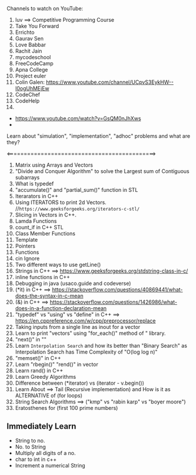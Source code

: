 Channels to watch on YouTube:

1. luv ==> Competitive Programming Course
2. Take You Forward
3. Errichto
4. Gaurav Sen
5. Love Babbar
6. Rachit Jain
7. mycodeschool
8. FreeCodeCamp
9. Apna College
10. Project euler
11. Colin Galen: https://www.youtube.com/channel/UCpvS3EykHW--l0ogUhMEjEw
12. CodeChef
13. CodeHelp
14.

- https://www.youtube.com/watch?v=GsQM0nJhXws
-

Learn about "simulation", "implementation", "adhoc" problems and what are they?

<============================================>

1. Matrix using Arrays and Vectors
2. "Divide and Conquer Algorithm" to solve the Largest sum of Contiguous subarrays
3. What is typedef
4. "accumulate()" and "partial_sum()" function in <numeric> STL
5. Iterarators in C++
6. Using ITERATORS to print 2d Vectors. //`https://www.geeksforgeeks.org/iterators-c-stl/`
7. Slicing in Vectors in C++.
8. Lamda Functions
9. count_if in C++ <algorithm> STL
10. Class Member Functions
11. Template
12. Pointers
13. Functions
14. cin Ignore
15. Two different ways to use getLine()
16. Strings in C++ ==> https://www.geeksforgeeks.org/stdstring-class-in-c/
17. inline functions in C++
18. Debugging in java (usaco.guide and codeverse)
19. (\*it) in C++ ==> https://stackoverflow.com/questions/40869441/what-does-the-syntax-in-c-mean
20. (&) in C++ ==> https://stackoverflow.com/questions/1426986/what-does-in-a-function-declaration-mean
21. "typedef" vs "using" vs "define" in C++ ==> https://en.cppreference.com/w/cpp/preprocessor/replace
22. Taking inputs from a single line as inout for a vector
23. Learn to print "vectors" using "for_each()" method of "<algorithm> library.
24. "next()" in "<iterator>"
25. Learn `Interpolation Search` and how its better than "Binary Search" as Interpolation Search has Time Complexity of "O(log log n)"
26. "memset()" in C++
27. Learn "rbegin()" "rend()" in vector
28. Learn rand() in C++
29. Learn Greedy Algorithms
30. Difference between (\*iterator) vs (iterator - v.begin())
31. Learn About ==> Tail (Recursive implementation) and How is it as ALTERNATIVE of (for loops)
32. String Search Algorithms ==> ("kmp" vs "rabin karp" vs "boyer moore")
33. Eratosthenes for (first 100 prime numbers)

## Immediately Learn

- String to no.
- No. to String
- Multiply all digits of a no.
- char to int in c++
- Increment a numerical String

